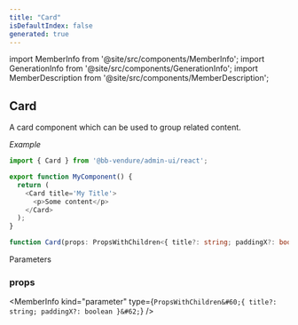 ```yaml
---
title: "Card"
isDefaultIndex: false
generated: true
---
```

<!-- This file was generated from the Vendure source. Do not modify. Instead, re-run the "docs:build" script -->
import MemberInfo from '@site/src/components/MemberInfo';
import GenerationInfo from '@site/src/components/GenerationInfo';
import MemberDescription from '@site/src/components/MemberDescription';


## Card

<GenerationInfo sourceFile="packages/admin-ui/src/lib/react/src/react-components/Card.tsx" sourceLine="22" packageName="@bb-vendure/admin-ui" />

A card component which can be used to group related content.

*Example*

```ts
import { Card } from '@bb-vendure/admin-ui/react';

export function MyComponent() {
  return (
    <Card title='My Title'>
      <p>Some content</p>
    </Card>
  );
}
```

```ts title="Signature"
function Card(props: PropsWithChildren<{ title?: string; paddingX?: boolean }>): void
```
Parameters

### props

<MemberInfo kind="parameter" type={`PropsWithChildren&#60;{ title?: string; paddingX?: boolean }&#62;`} />

